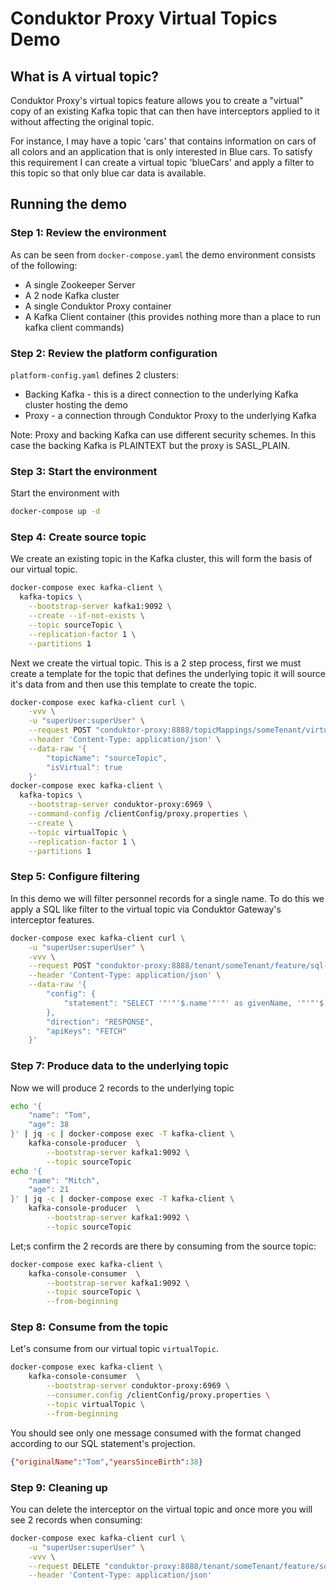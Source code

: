 # Conduktor Proxy Virtual Topics Demo

## What is A virtual topic?

Conduktor Proxy's virtual topics feature allows you to create a "virtual" copy of an existing Kafka topic that can then 
have interceptors applied to it without affecting the original topic. 

For instance, I may have a topic 'cars' that contains information on cars of all colors and an application that is only 
interested in Blue cars. To satisfy this requirement I can create a virtual topic 'blueCars' and apply a filter to this 
topic so that only blue car data is available.

## Running the demo

### Step 1: Review the environment

As can be seen from `docker-compose.yaml` the demo environment consists of the following:

* A single Zookeeper Server
* A 2 node Kafka cluster
* A single Conduktor Proxy container
* A Kafka Client container (this provides nothing more than a place to run kafka client commands)

### Step 2: Review the platform configuration

`platform-config.yaml` defines 2 clusters:

* Backing Kafka - this is a direct connection to the underlying Kafka cluster hosting the demo
* Proxy - a connection through Conduktor Proxy to the underlying Kafka

Note: Proxy and backing Kafka can use different security schemes. 
In this case the backing Kafka is PLAINTEXT but the proxy is SASL_PLAIN.

### Step 3: Start the environment

Start the environment with

```bash
docker-compose up -d
```

### Step 4: Create source topic

We create an existing topic in the Kafka cluster, this will form the basis of our virtual topic. 

```bash
docker-compose exec kafka-client \
  kafka-topics \
    --bootstrap-server kafka1:9092 \
    --create --if-not-exists \
    --topic sourceTopic \
    --replication-factor 1 \
    --partitions 1
```

Next we create the virtual topic. This is a 2 step process, first we must create a template for the topic that defines 
the underlying topic it will source it's data from and then use this template to create the topic. 

```bash
docker-compose exec kafka-client curl \
    -vvv \
    -u "superUser:superUser" \
    --request POST "conduktor-proxy:8888/topicMappings/someTenant/virtualTopic" \
    --header 'Content-Type: application/json' \
    --data-raw '{
        "topicName": "sourceTopic",
        "isVirtual": true
    }'
docker-compose exec kafka-client \
  kafka-topics \
    --bootstrap-server conduktor-proxy:6969 \
    --command-config /clientConfig/proxy.properties \
    --create \
    --topic virtualTopic \
    --replication-factor 1 \
    --partitions 1
```

### Step 5: Configure filtering

In this demo we will filter personnel records for a single name. To do this we apply a SQL like filter to the virtual 
topic via Conduktor Gateway's interceptor features. 
 
```bash
docker-compose exec kafka-client curl \
    -u "superUser:superUser" \
    -vvv \
    --request POST "conduktor-proxy:8888/tenant/someTenant/feature/sql-filter" \
    --header 'Content-Type: application/json' \
    --data-raw '{
        "config": { 
            "statement": "SELECT '"'"'$.name'"'"' as givenName, '"'"'$.age'"'"' as yearsSinceBirth FROM virtualTopic WHERE '"'"'$.name'"'"' = '"'"'Tom'"'"'"
        },
        "direction": "RESPONSE",
        "apiKeys": "FETCH"
    }'
```

### Step 7: Produce data to the underlying topic

Now we will produce 2 records to the underlying topic

```bash
echo '{ 
    "name": "Tom",
    "age": 38 
}' | jq -c | docker-compose exec -T kafka-client \
    kafka-console-producer  \
        --bootstrap-server kafka1:9092 \
        --topic sourceTopic
echo '{ 
    "name": "Mitch",
    "age": 21 
}' | jq -c | docker-compose exec -T kafka-client \
    kafka-console-producer  \
        --bootstrap-server kafka1:9092 \
        --topic sourceTopic
```

Let;s confirm the 2 records are there by consuming from the source topic:

```bash
docker-compose exec kafka-client \
    kafka-console-consumer  \
        --bootstrap-server kafka1:9092 \
        --topic sourceTopic \
        --from-beginning  
```

### Step 8: Consume from the topic

Let's consume from our virtual topic `virtualTopic`.

```bash
docker-compose exec kafka-client \
    kafka-console-consumer  \
        --bootstrap-server conduktor-proxy:6969 \
        --consumer.config /clientConfig/proxy.properties \
        --topic virtualTopic \
        --from-beginning  
```

You should see only one message consumed with the format changed according to our SQL statement's projection.

```json
{"originalName":"Tom","yearsSinceBirth":38}

```

### Step 9: Cleaning up

You can delete the interceptor on the virtual topic and once more you will see 2 records when consuming:

```bash
docker-compose exec kafka-client curl \
    -u "superUser:superUser" \
    -vvv \
    --request DELETE "conduktor-proxy:8888/tenant/someTenant/feature/sql-filter/apiKeys/FETCH/direction/RESPONSE" \
    --header 'Content-Type: application/json' 
    
```